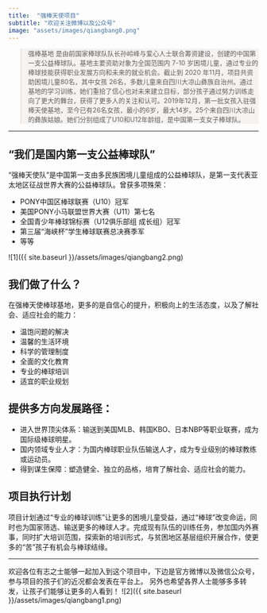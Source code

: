 ```yaml
---
title:  "强棒天使项目"
subtitle: "欢迎关注微博以及公众号"
image: "assets/images/qiangbang0.png"
---
```


<html>
<body>
<blockquote>
<font size=2>
强棒基地
是由前国家棒球队队长孙岭峰与爱心人士联合筹资建设，创建的中国第一支公益棒球队。基地主要资助对象为全国范围内 7-10 岁困境儿童，通过专业的棒球技能获得职业发展方向和未来的就业机会。截止到 2020 年11月，项目共资助困境儿童80名，其中女孩 26名，多数儿童来自四川大凉山彝族自治州。通过基地的学习训练，她们重拾了信心也对未来建立目标，部分孩子通过努力训练走向了更大的舞台，获得了更多人的关注和认可。2019年12月，第一批女孩入驻强棒天使基地，至今已有26名女孩，最小的6岁，最大14岁。25个来自四川大凉山的彝族姑娘。她们分别组成了U10和U12年龄组，是中国第一支女子棒球队。
</font>
</blockquote>
</body>
<style>
    blockquote{
        background-color:#f5f2f0;
    }
</style>
</html>

---

## “我们是国内第一支公益棒球队”
“强棒天使队”是中国第一支由多民族困境儿童组成的公益棒球队，是第一支代表亚太地区征战世界大赛的公益棒球队。曾获多项殊荣：
* PONY中国区棒球联赛（U10）冠军
* 美国PONY小马联盟世界大赛（U11）第七名
* 全国青少年棒球锦标赛（U12俱乐部组 成长组）冠军
* 第三届“海峡杯”学生棒球联赛总决赛季军
* 等等

![1]({{ site.baseurl }}/assets/images/qiangbang2.png)

## 我们做了什么？
在强棒天使棒球基地，更多的是自信心的提升，积极向上的生活态度，以及了解社会、适应社会的能力：

* 温饱问题的解决
* 温馨的生活环境
* 科学的管理制度
* 全面的文化教育
* 专业的棒球培训
* 适宜的职业规划

## 提供多方向发展路径： 
* 进入世界顶尖体系：输送到美国MLB、韩国KBO、日本NBP等职业联赛，成为国际级棒球明星。 
* 国内领域专业人才：为国内棒球职业队伍输送人才，成为专业级别的棒球教练或运动员。  
* 得到谋生保障：塑造健全、独立的品格，培育了解社会、适应社会的能力。

## 项目执行计划
项目计划通过“专业的棒球训练”让更多的困境儿童受益，通过“棒球”改变命运，同时也为国家筛选、输送更多的棒球人才。完成现有队伍的训练任务，参加国内外赛事，同时扩大培训范围，探索新的培训形式，与贫困地区基层组织开展合作，使更多的“苦”孩子有机会与棒球结缘。 

---


欢迎各位有志之士能够一起加入到这个项目中，下边是官方微博以及微信公众号，参与项目的孩子们的近况都会发表在平台上。
另外也希望各界人士能够多多转发，让孩子们能够让更多的人看到！
![2]({{ site.baseurl }}/assets/images/qiangbang1.png)
